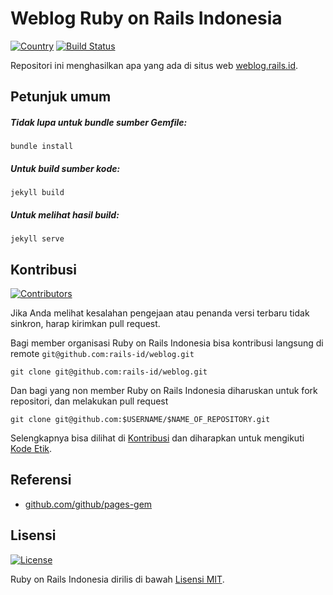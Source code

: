 # Weblog Ruby on Rails Indonesia

[![Country](https://img.shields.io/badge/country-indonesia-blue.svg)](https://en.wikipedia.org/wiki/Indonesia)
[![Build Status](https://travis-ci.org/rails-id/weblog.svg)](https://travis-ci.org/rails-id/weblog)

Repositori ini menghasilkan apa yang ada di situs web [weblog.rails.id](http://weblog.rails.id).

## Petunjuk umum

##### Tidak lupa untuk bundle sumber Gemfile:
```
bundle install
```

##### Untuk build sumber kode:
```
jekyll build
```

##### Untuk melihat hasil build:
```
jekyll serve
```

## Kontribusi

[![Contributors](https://img.shields.io/github/contributors/rails-id/weblog.svg)](https://github.com/rails-id/weblog/graphs/contributors)

Jika Anda melihat kesalahan pengejaan atau penanda versi terbaru tidak sinkron, harap kirimkan pull request.

Bagi member organisasi Ruby on Rails Indonesia bisa kontribusi langsung di remote `git@github.com:rails-id/weblog.git`

```
git clone git@github.com:rails-id/weblog.git
```

Dan bagi yang non member Ruby on Rails Indonesia diharuskan untuk fork repositori, dan melakukan pull request

```
git clone git@github.com:$USERNAME/$NAME_OF_REPOSITORY.git
```

Selengkapnya bisa dilihat di [Kontribusi](CONTRIBUTING.md) dan diharapkan untuk mengikuti [Kode Etik](CODE_OF_CONDUCT.md).

## Referensi
- [github.com/github/pages-gem](https://github.com/github/pages-gem)

## Lisensi

[![License](https://img.shields.io/github/license/rails-id/weblog.svg)](LICENSE)

Ruby on Rails Indonesia dirilis di bawah [Lisensi MIT](https://opensource.org/licenses/MIT).
